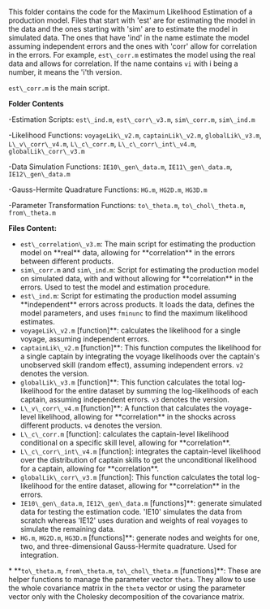 This folder contains the code for the Maximum Likelihood Estimation of a production model. 
Files that start with 'est' are for estimating the model in the data and the ones starting with 'sim' are to estimate the model in simulated data. The ones that have 'ind' in the name estimate the model assuming independent errors and the ones with 'corr' allow for correlation in the errors. For example, `est\_corr.m` estimates the model using the real data and allows for correlation. 
If the name contains `vi` with i being a number, it means the 'i'th version.



`est\_corr.m` is the main script.



**Folder Contents**



-Estimation Scripts: `est\_ind.m`, `est\_corr\_v3.m`, `sim\_corr.m`, `sim\_ind.m`

-Likelihood Functions: `voyageLik\_v2.m`, `captainLik\_v2.m`, `globalLik\_v3.m`, `L\_v\_corr\_v4.m`, `L\_c\_corr.m`, `L\_c\_corr\_int\_v4.m`, `globalLik\_corr\_v3.m`

-Data Simulation Functions: `IE10\_gen\_data.m`, `IE11\_gen\_data.m`, `IE12\_gen\_data.m`

-Gauss-Hermite Quadrature Functions: `HG.m`, `HG2D.m`, `HG3D.m`

-Parameter Transformation Functions: `to\_theta.m`, `to\_chol\_theta.m`, `from\_theta.m`



**Files Content:**

* `est\_correlation\_v3.m`: The main script for estimating the production model on \*\*real\*\* data, allowing for \*\*correlation\*\* in the errors between different products.
* `sim\_corr.m` and `sim\_ind.m`: Script for estimating the production model on simulated data, with and without allowing for \*\*correlation\*\* in the errors. Used to test the model and estimation procedure.
* `est\_ind.m`: Script for estimating the production model assuming \*\*independent\*\* errors across products. It loads the data, defines the model parameters, and uses `fminunc` to find the maximum likelihood estimates.
* `voyageLik\_v2.m` \[function]\*\*: calculates the likelihood for a single voyage, assuming independent errors. 
* `captainLik\_v2.m` \[function]\*\*: This function computes the likelihood for a single captain by integrating the voyage likelihoods over the captain's unobserved skill (random effect), assuming independent errors. `v2` denotes the version.
* `globalLik\_v3.m` \[function]\*\*: This function calculates the total log-likelihood for the entire dataset by summing the log-likelihoods of each captain, assuming independent errors. `v3` denotes the version.
* `L\_v\_corr\_v4.m` \[function]\*\*: A function that calculates the voyage-level likelihood, allowing for \*\*correlation\*\* in the shocks across different products. `v4` denotes the version.
* `L\_c\_corr.m` \[function]: calculates the captain-level likelihood conditional on a specific skill level, allowing for \*\*correlation\*\*.
* `L\_c\_corr\_int\_v4.m` \[function]: integrates the captain-level likelihood over the distribution of captain skills to get the unconditional likelihood for a captain, allowing for \*\*correlation\*\*.
* `globalLik\_corr\_v3.m` \[function]: This function calculates the total log-likelihood for the entire dataset, allowing for \*\*correlation\*\* in the errors.  
* `IE10\_gen\_data.m`,  `IE12\_gen\_data.m` \[functions]\*\*: generate simulated data for testing the estimation code. 'IE10' simulates the data from scratch whereas 'IE12' uses duration and weights of real voyages to simulate the remaining data. 
* `HG.m`, `HG2D.m`, `HG3D.m` \[functions]\*\*:  generate nodes and weights for one, two, and three-dimensional Gauss-Hermite quadrature. Used for integration. 

\* \*\*`to\_theta.m`, `from\_theta.m`, `to\_chol\_theta.m` \[functions]\*\*: These are helper functions to manage the parameter vector `theta`. They allow to use the whole covariance matrix in the `theta` vector or using the parameter vector only with the Cholesky decomposition of the covariance matrix. 



